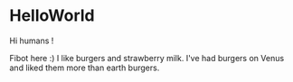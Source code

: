 # HelloWorld

Hi humans ! 

Fibot here :) I like burgers and strawberry milk.
I've had burgers on Venus and liked them more than earth burgers.
